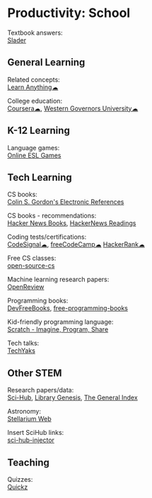 # Productivity: School

Textbook answers:  
[Slader](https://www.slader.com/)

## General Learning

Related concepts:  
[Learn Anything☁](https://learn-anything.xyz/)

College education:  
[Coursera☁](https://www.coursera.org/),
[Western Governors University☁](https://www.wgu.edu/)

## K-12 Learning

Language games:  
[Online ESL Games](https://www.gamestolearnenglish.com/)

## Tech Learning

CS books:  
[Colin S. Gordon's Electronic References](https://csgordon.github.io/books.html)

CS books - recommendations:  
[Hacker News Books](https://hackernewsbooks.com/),
[HackerNews Readings](https://hacker-recommended-books.vercel.app/)

Coding tests/certifications:  
[CodeSignal☁](https://codesignal.com/),
[freeCodeCamp☁](https://www.freecodecamp.org/)
[HackerRank☁](https://www.hackerrank.com/)

Free CS classes:  
[open-source-cs](https://github.com/ForrestKnight/open-source-cs)

Machine learning research papers:  
[OpenReview](https://openreview.net/)

Programming books:  
[DevFreeBooks](https://devfreebooks.github.io/),
[free-programming-books](https://ebookfoundation.github.io/free-programming-books/)

Kid-friendly programming language:  
[Scratch - Imagine, Program, Share](https://scratch.mit.edu/)

Tech talks:  
[TechYaks](https://techyaks.com/)

## Other STEM

Research papers/data:  
[Sci-Hub](https://sci-hub.se/),
[Library Genesis](https://libgen.is/),
[The General Index](https://archive.org/details/GeneralIndex)

Astronomy:  
[Stellarium Web](https://stellarium-web.org/)

Insert SciHub links:  
[sci-hub-injector](https://github.com/justjosias/sci-hub-injector)

## Teaching

Quizzes:  
[Quickz](https://quickz.org/)
